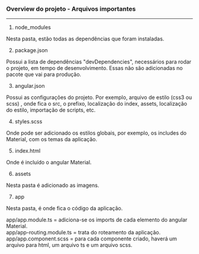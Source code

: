 ### Overview do projeto - Arquivos importantes
---  

1. node_modules  

Nesta pasta, estão todas as dependências que foram instaladas.  

2. package.json

Possui a lista de dependências "devDependencies", necessários para rodar o projeto, em tempo de desenvolvimento. Essas não são adicionadas no pacote que vai para produção.

3. angular.json  

Possui as configurações do projeto. Por exemplo, arquivo de estilo (css3 ou scss) , onde fica o src, o prefixo, localização do index, assets, localização do estilo, importação de scripts, etc.  

4. styles.scss  

Onde pode ser adicionado os estilos globais, por exemplo, os includes do Material, com os temas da aplicação.  

5. index.html  

Onde é incluído o angular Material.  

6. assets  

Nesta pasta é adicionado as imagens.

7. app

Nesta pasta, é onde fica o código da aplicação.

app/app.module.ts = adiciona-se os imports de cada elemento do angular Material.  
app/app-routing.module.ts = trata do roteamento da aplicação.  
app/app.component.scss = para cada componente criado, haverá um arquivo para html, um arquivo ts e um arquivo scss.